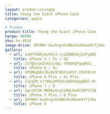 ```yaml
---
layout: produk-casinghp
title: Young the Giant iPhone Case
categories: apple

# Produk
product-title: Young the Giant iPhone Case
harga: 90000
sku: hn-4918
image-drive: 1MrMAV-XuohrpnGnNNsVkzRmxe9t7j3Gx
gallery:
  - url: 1ukFfd0AjkuhRiS-ty1Q3W0Oejk2Fy8D5
    title: iPhone 5 / 5s / SE
  - url: 1t7QGvjmZV4Svj4gL-7FKOXQFqqAR51__
    title: iPhone 6 / 6s
  - url: 1PSMKqbEnJKxXV9l80JnaYV7-15U7dcnY
    title: iPhone 6 Plus / 6s Plus
  - url: 1lp1ZM_VJ70DxaMFO3LkWkhQ2gq8O7-0r
    title: iPhone 7 / 8
  - url: 1pniKtUX-MH9Ai6rp21R8Lbn072EPt7S0
    title: iPhone 7 Plus / 8 Plus
  - url: 1MrMAV-XuohrpnGnNNsVkzRmxe9t7j3Gx
    title: iPhone X
---
```

